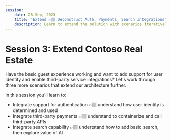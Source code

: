 ```yaml
---
session:
    date: 28 Sep, 2023
    title: 'Extend 👉🏽 Deconstruct Auth, Payments, Search Integrations'
    description: Learn to extend the solution with scenarios iteratively. Understand how to integrate support for authentication, payments and search seamlessly.
---
```


# Session 3: Extend Contoso Real Estate 

Have the basic guest experience working and want to add support for user identity and enable third-party service integrations? Let's work through three more scenarios that extend our architecture further.

In this session you'll learn to:
 - Integrate support for authentication 👉🏽 understand how user identity is determined and used
 - Integrate third-party payments 👉🏽 understand to containerize and call third-party APIs 
 - Integrate search capability 👉🏽 undertstand how to add basic search, then explore value of AI

